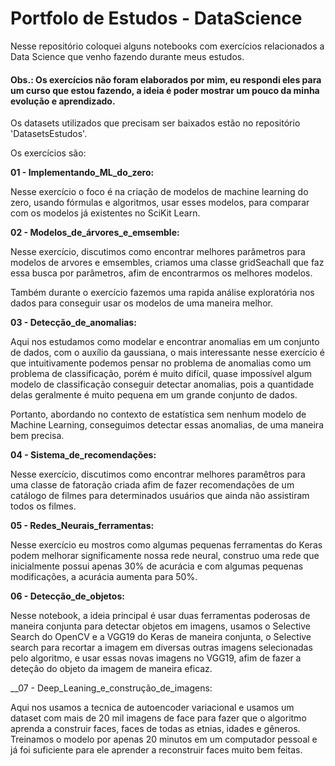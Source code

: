 # Portfolo de Estudos - DataScience

Nesse repositório coloquei alguns notebooks com exercícios relacionados a Data Science que venho fazendo durante meus estudos.

#### Obs.: Os exercícios não foram elaborados por mim, eu respondi eles para um curso que estou fazendo, a ideia é poder mostrar um pouco da minha evolução e aprendizado.

Os datasets utilizados que precisam ser baixados estão no repositório 'DatasetsEstudos'.

Os exercícios são:

__01 - Implementando_ML_do_zero:__

Nesse exercício o foco é na criação de modelos de machine learning do zero, usando fórmulas e algoritmos, usar esses modelos, para comparar com os modelos já existentes no SciKit Learn.

__02 - Modelos_de_árvores_e_emsemble:__

Nesse exercício, discutimos como encontrar melhores parâmetros para modelos de arvores e emsembles, criamos uma classe gridSeachall que faz essa busca por parâmetros, afim de encontrarmos os melhores modelos.

Também durante o exercício fazemos uma rapida análise exploratória nos dados para conseguir usar os modelos de uma maneira melhor.

__03 - Detecção_de_anomalias:__

Aqui nos estudamos como modelar e encontrar anomalias em um conjunto de dados, com o auxílio da gaussiana, o mais interessante nesse exercício é que intuitivamente podemos pensar no problema de anomalias como um problema de classificação, porém é muito difícil, quase impossível algum modelo de classificação conseguir detectar anomalias, pois a quantidade delas geralmente é muito pequena em um grande conjunto de dados.

Portanto, abordando no contexto de estatística sem nenhum modelo de Machine Learning, conseguimos detectar essas anomalias, de uma maneira bem precisa.

__04 - Sistema_de_recomendações:__

Nesse exercício, discutimos como encontrar melhores paramêtros para uma classe de fatoração criada afim de fazer recomendações de um catálogo de filmes para determinados usuários que ainda não assistiram todos os filmes.

__05 - Redes_Neurais_ferramentas:__

Nesse exercício eu mostros como algumas pequenas ferramentas do Keras podem melhorar significamente nossa rede neural, construo uma rede que inicialmente possui apenas 30% de acurácia e com algumas pequenas modificações, a acurácia aumenta para 50%.

__06 - Detecção_de_objetos:__

Nesse notebook, a ideia principal é usar duas ferramentas poderosas de maneira conjunta para detectar objetos em imagens, usamos o Selective Search do OpenCV e a VGG19 do Keras de maneira conjunta, o Selective search para recortar a imagem em diversas outras imagens selecionadas pelo algoritmo, e usar essas novas imagens no VGG19, afim de fazer a deteção do objeto da imagem de maneira eficaz.

__07 - Deep_Leaning_e_construção_de_imagens:

Aqui nos usamos a tecnica de autoencoder variacional e usamos um dataset com mais de 20 mil imagens de face para fazer que o algoritmo aprenda a construir faces, faces de todas as etnias, idades e gêneros. Treinamos o modelo por apenas 20 minutos em um computador pessoal e já foi suficiente para ele aprender a reconstruir faces muito bem feitas.
